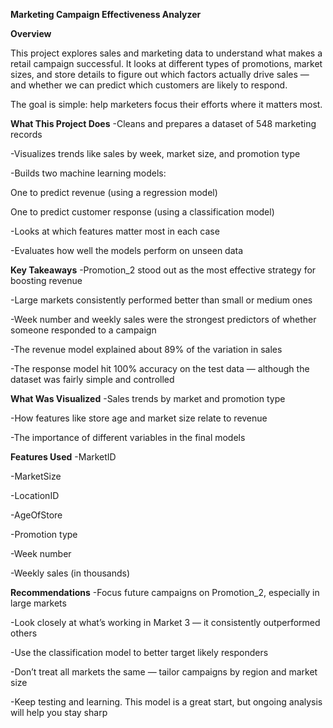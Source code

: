 **Marketing Campaign Effectiveness Analyzer**

**Overview**

This project explores sales and marketing data to understand what makes a retail campaign successful. It looks at different types of promotions, market sizes, and store details to figure out which factors actually drive sales — and whether we can predict which customers are likely to respond.

The goal is simple: help marketers focus their efforts where it matters most.

**What This Project Does**
-Cleans and prepares a dataset of 548 marketing records

-Visualizes trends like sales by week, market size, and promotion type

-Builds two machine learning models:

One to predict revenue (using a regression model)

One to predict customer response (using a classification model)

-Looks at which features matter most in each case

-Evaluates how well the models perform on unseen data

**Key Takeaways**
-Promotion_2 stood out as the most effective strategy for boosting revenue

-Large markets consistently performed better than small or medium ones

-Week number and weekly sales were the strongest predictors of whether someone responded to a campaign

-The revenue model explained about 89% of the variation in sales

-The response model hit 100% accuracy on the test data — although the dataset was fairly simple and controlled

**What Was Visualized**
-Sales trends by market and promotion type

-How features like store age and market size relate to revenue

-The importance of different variables in the final models

**Features Used**
-MarketID

-MarketSize

-LocationID

-AgeOfStore

-Promotion type

-Week number

-Weekly sales (in thousands)

**Recommendations**
-Focus future campaigns on Promotion_2, especially in large markets

-Look closely at what’s working in Market 3 — it consistently outperformed others

-Use the classification model to better target likely responders

-Don’t treat all markets the same — tailor campaigns by region and market size

-Keep testing and learning. This model is a great start, but ongoing analysis will help you stay sharp
